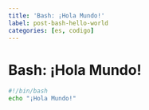 ```yaml
---
title: 'Bash: ¡Hola Mundo!'
label: post-bash-hello-world
categories: [es, codigo]
---
```


Bash: ¡Hola Mundo!
==================

```bash
#!/bin/bash
echo "¡Hola Mundo!"
```
